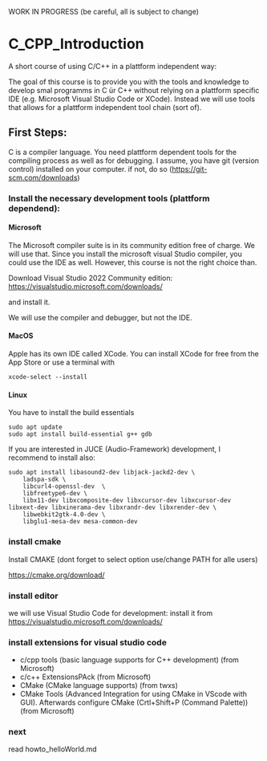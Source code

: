 WORK IN PROGRESS (be careful, all is subject to change)

# C_CPP_Introduction 
A short course of using C/C++ in a plattform independent way:

The goal of this course is to provide you with the tools and knowledge to develop smal programms in C ür C++ 
without relying on a plattform specific IDE (e.g. Microsoft Visual Studio Code or XCode). Instead we will use
tools that allows for a plattform independent tool chain (sort of).

## First Steps:
C is a compiler language. You need plattform dependent tools for the compiling process as well as for debugging.
I assume, you have git (version control) installed on your computer. if not, do so (https://git-scm.com/downloads)

### Install the necessary development tools (plattform dependend):

#### Microsoft
The Microsoft compiler suite is in its community edition free of charge. We will use that. Since you install the microsoft visual Studio compiler, you could use the IDE as well. However, this course is not the right choice than.

Download Visual Studio 2022 Community edition:
https://visualstudio.microsoft.com/downloads/

and install it. 

We will use the compiler and debugger, but not the IDE.

#### MacOS
Apple has its own IDE called XCode. You can install XCode for free from the App Store or use a terminal with
```shell
xcode-select --install
```

#### Linux
You have to install the build essentials

```shell
sudo apt update
sudo apt install build-essential g++ gdb
```

If you are interested in JUCE (Audio-Framework) development, I recommend to install also:

```shell
sudo apt install libasound2-dev libjack-jackd2-dev \
    ladspa-sdk \
    libcurl4-openssl-dev  \
    libfreetype6-dev \
    libx11-dev libxcomposite-dev libxcursor-dev libxcursor-dev libxext-dev libxinerama-dev libxrandr-dev libxrender-dev \
    libwebkit2gtk-4.0-dev \
    libglu1-mesa-dev mesa-common-dev
```

### install cmake
Install CMAKE (dont forget to select option use/change PATH for alle users)

https://cmake.org/download/


### install editor
we will use Visual Studio Code for development: 
install it from https://visualstudio.microsoft.com/downloads/

### install extensions for visual studio code

* c/cpp tools (basic language supports for C++ development) (from Microsoft)
* c/c++ ExtensionsPAck (from Microsoft)
* CMake (CMake language supports) (from twxs)
* CMake Tools (Advanced Integration for using CMake in VScode with GUI). Afterwards configure CMake (Crtl+Shift+P (Command Palette)) (from Microsoft)

### next

read howto_helloWorld.md



